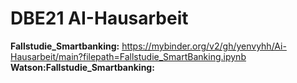 # DBE21 AI-Hausarbeit
**Fallstudie_Smartbanking:** https://mybinder.org/v2/gh/yenvyhh/Ai-Hausarbeit/main?filepath=Fallstudie_SmartBanking.ipynb
**Watson:Fallstudie_Smartbanking:** 
